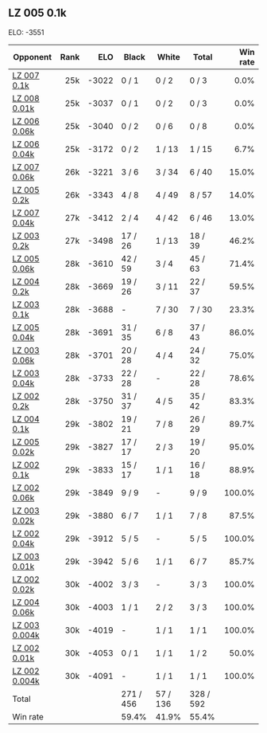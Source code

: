 ## LZ 005 0.1k ##

ELO: -3551

Opponent | Rank | ELO | Black | White | Total | Win rate
---------|-----:|----:|-------|-------|-------|-------:
[LZ 007 0.1k](LZ%20007%200.1k.md) | 25k | -3022 | 0 / 1 | 0 / 2 | 0 / 3 | 0.0%
[LZ 008 0.01k](LZ%20008%200.01k.md) | 25k | -3037 | 0 / 1 | 0 / 2 | 0 / 3 | 0.0%
[LZ 006 0.06k](LZ%20006%200.06k.md) | 25k | -3040 | 0 / 2 | 0 / 6 | 0 / 8 | 0.0%
[LZ 006 0.04k](LZ%20006%200.04k.md) | 25k | -3172 | 0 / 2 | 1 / 13 | 1 / 15 | 6.7%
[LZ 007 0.06k](LZ%20007%200.06k.md) | 26k | -3221 | 3 / 6 | 3 / 34 | 6 / 40 | 15.0%
[LZ 005 0.2k](LZ%20005%200.2k.md) | 26k | -3343 | 4 / 8 | 4 / 49 | 8 / 57 | 14.0%
[LZ 007 0.04k](LZ%20007%200.04k.md) | 27k | -3412 | 2 / 4 | 4 / 42 | 6 / 46 | 13.0%
[LZ 003 0.2k](LZ%20003%200.2k.md) | 27k | -3498 | 17 / 26 | 1 / 13 | 18 / 39 | 46.2%
[LZ 005 0.06k](LZ%20005%200.06k.md) | 28k | -3610 | 42 / 59 | 3 / 4 | 45 / 63 | 71.4%
[LZ 004 0.2k](LZ%20004%200.2k.md) | 28k | -3669 | 19 / 26 | 3 / 11 | 22 / 37 | 59.5%
[LZ 003 0.1k](LZ%20003%200.1k.md) | 28k | -3688 | - | 7 / 30 | 7 / 30 | 23.3%
[LZ 005 0.04k](LZ%20005%200.04k.md) | 28k | -3691 | 31 / 35 | 6 / 8 | 37 / 43 | 86.0%
[LZ 003 0.06k](LZ%20003%200.06k.md) | 28k | -3701 | 20 / 28 | 4 / 4 | 24 / 32 | 75.0%
[LZ 003 0.04k](LZ%20003%200.04k.md) | 28k | -3733 | 22 / 28 | - | 22 / 28 | 78.6%
[LZ 002 0.2k](LZ%20002%200.2k.md) | 28k | -3750 | 31 / 37 | 4 / 5 | 35 / 42 | 83.3%
[LZ 004 0.1k](LZ%20004%200.1k.md) | 29k | -3802 | 19 / 21 | 7 / 8 | 26 / 29 | 89.7%
[LZ 005 0.02k](LZ%20005%200.02k.md) | 29k | -3827 | 17 / 17 | 2 / 3 | 19 / 20 | 95.0%
[LZ 002 0.1k](LZ%20002%200.1k.md) | 29k | -3833 | 15 / 17 | 1 / 1 | 16 / 18 | 88.9%
[LZ 002 0.06k](LZ%20002%200.06k.md) | 29k | -3849 | 9 / 9 | - | 9 / 9 | 100.0%
[LZ 003 0.02k](LZ%20003%200.02k.md) | 29k | -3880 | 6 / 7 | 1 / 1 | 7 / 8 | 87.5%
[LZ 002 0.04k](LZ%20002%200.04k.md) | 29k | -3912 | 5 / 5 | - | 5 / 5 | 100.0%
[LZ 003 0.01k](LZ%20003%200.01k.md) | 29k | -3942 | 5 / 6 | 1 / 1 | 6 / 7 | 85.7%
[LZ 002 0.02k](LZ%20002%200.02k.md) | 30k | -4002 | 3 / 3 | - | 3 / 3 | 100.0%
[LZ 004 0.06k](LZ%20004%200.06k.md) | 30k | -4003 | 1 / 1 | 2 / 2 | 3 / 3 | 100.0%
[LZ 003 0.004k](LZ%20003%200.004k.md) | 30k | -4019 | - | 1 / 1 | 1 / 1 | 100.0%
[LZ 002 0.01k](LZ%20002%200.01k.md) | 30k | -4053 | 0 / 1 | 1 / 1 | 1 / 2 | 50.0%
[LZ 002 0.004k](LZ%20002%200.004k.md) | 30k | -4091 | - | 1 / 1 | 1 / 1 | 100.0%
Total | | | 271 / 456 | 57 / 136 | 328 / 592 | 
Win rate| | | 59.4% | 41.9% | 55.4% | 
